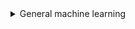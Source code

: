 <details>
  <summary>General machine learning</summary>
  
  [Блог А. Дьяконова](https://dyakonov.org/)    
  [Линейные модели классификации и регрессии](https://habr.com/ru/company/ods/blog/323890/)    
  [Вычисление энтропии в теории информации](https://habr.com/ru/post/484756/)    
  [Cross Entropy](https://www.youtube.com/watch?v=YtebGVx-Fxw&ab_channel=StatQuestwithJoshStarmer)    
  [Как работает метод главных компонент (PCA) на простом примере](https://habr.com/ru/post/304214/)      
  [Bagging](https://www.ibm.com/cloud/learn/bagging)    
  [Ensemble methods: bagging, boosting and stacking](https://towardsdatascience.com/ensemble-methods-bagging-boosting-and-stacking-c9214a10a205)    
  [Основы линейной регрессии](https://habr.com/ru/post/514818/)
</details>
